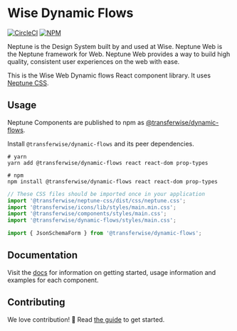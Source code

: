# Wise Dynamic Flows

[![CircleCI](https://circleci.com/gh/transferwise/neptune-web.svg?style=shield)](https://circleci.com/gh/transferwise/neptune-web) [![NPM](https://badge.fury.io/js/%40transferwise%2Fcomponents.svg)](https://www.npmjs.com/package/@transferwise/dynamic-flows)

Neptune is the Design System built by and used at Wise. Neptune Web is the Neptune framework for Web. Neptune Web provides a way to build high quality, consistent user experiences on the web with ease.

This is the Wise Web Dynamic flows React component library. It uses [Neptune CSS](https://github.com/transferwise/neptune-web/tree/main/packages/css).

## Usage

Neptune Components are published to npm as [@transferwise/dynamic-flows](https://www.npmjs.com/package/@transferwise/dynamic-flows).

Install `@transferwise/dynamic-flows` and its peer dependencies.

```
# yarn
yarn add @transferwise/dynamic-flows react react-dom prop-types

# npm
npm install @transferwise/dynamic-flows react react-dom prop-types
```

```js
// These CSS files should be imported once in your application
import '@transferwise/neptune-css/dist/css/neptune.css';
import '@transferwise/icons/lib/styles/main.min.css';
import '@transferwise/components/styles/main.css';
import '@transferwise/dynamic-flows/styles/main.css';

import { JsonSchemaForm } from '@transferwise/dynamic-flows';
```

## Documentation

Visit the [docs](https://transferwise.github.io/neptune-web) for information on getting started, usage information and examples for each component.

## Contributing

We love contribution! 🙏 Read [the guide](https://github.com/transferwise/neptune-web/blob/main/packages/dynamic-flows/CONTRIBUTING.md) to get started.
